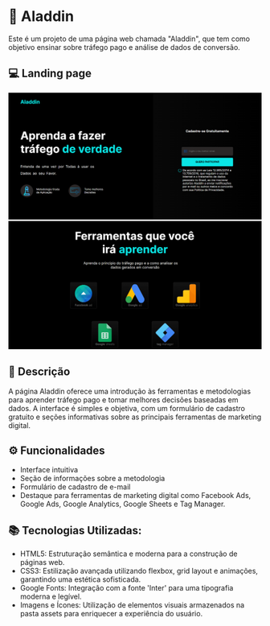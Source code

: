 # 🎉 Aladdin

Este é um projeto de uma página web chamada "Aladdin", que tem como objetivo ensinar sobre tráfego pago e análise de dados de conversão. 

## 💻 Landing page

<img src="assets/.github/Pagina acima.png">
<img src="assets/.github/Pagina abaixo.png">


## 📰 Descrição

A página Aladdin oferece uma introdução às ferramentas e metodologias para aprender tráfego pago e tomar melhores decisões baseadas em dados. A interface é simples e objetiva, com um formulário de cadastro gratuito e seções informativas sobre as principais ferramentas de marketing digital.

## ⚙️ Funcionalidades

- Interface intuitiva
- Seção de informações sobre a metodologia
- Formulário de cadastro de e-mail
- Destaque para ferramentas de marketing digital como Facebook Ads, Google Ads, Google Analytics, Google Sheets e Tag Manager.

## 📚 Tecnologias Utilizadas:
 - HTML5: Estruturação semântica e moderna para a construção de páginas web.
 - CSS3: Estilização avançada utilizando flexbox, grid layout e animações, garantindo uma estética sofisticada.
 - Google Fonts: Integração com a fonte 'Inter' para uma tipografia moderna e legível.
 - Imagens e Ícones: Utilização de elementos visuais armazenados na pasta assets para enriquecer a experiência do usuário.
